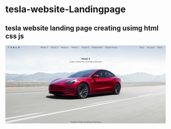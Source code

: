 # tesla-website-Landingpage
## tesla website landing page creating usimg html css js
<img src='https://raw.githubusercontent.com/raihan-jishan/Github-cover-photo/main/images/tesla.png' alt='photo' /> 
 
